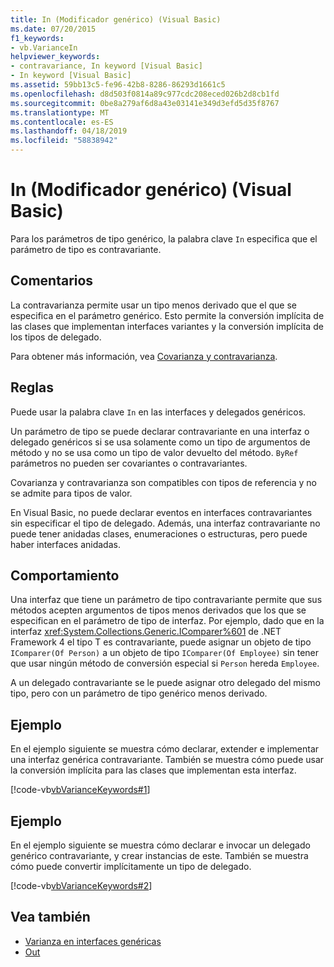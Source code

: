 ```yaml
---
title: In (Modificador genérico) (Visual Basic)
ms.date: 07/20/2015
f1_keywords:
- vb.VarianceIn
helpviewer_keywords:
- contravariance, In keyword [Visual Basic]
- In keyword [Visual Basic]
ms.assetid: 59bb13c5-fe96-42b8-8286-86293d1661c5
ms.openlocfilehash: d8d503f0814a89c977cdc208eced026b2d8cb1fd
ms.sourcegitcommit: 0be8a279af6d8a43e03141e349d3efd5d35f8767
ms.translationtype: MT
ms.contentlocale: es-ES
ms.lasthandoff: 04/18/2019
ms.locfileid: "58838942"
---
```

# <a name="in-generic-modifier-visual-basic"></a>In (Modificador genérico) (Visual Basic)
Para los parámetros de tipo genérico, la palabra clave `In` especifica que el parámetro de tipo es contravariante.  
  
## <a name="remarks"></a>Comentarios  
 La contravarianza permite usar un tipo menos derivado que el que se especifica en el parámetro genérico. Esto permite la conversión implícita de las clases que implementan interfaces variantes y la conversión implícita de los tipos de delegado.  
  
 Para obtener más información, vea [Covarianza y contravarianza](../../programming-guide/concepts/covariance-contravariance/index.md).  
  
## <a name="rules"></a>Reglas  
 Puede usar la palabra clave `In` en las interfaces y delegados genéricos.  
  
 Un parámetro de tipo se puede declarar contravariante en una interfaz o delegado genéricos si se usa solamente como un tipo de argumentos de método y no se usa como un tipo de valor devuelto del método. `ByRef` parámetros no pueden ser covariantes o contravariantes.  
  
 Covarianza y contravarianza son compatibles con tipos de referencia y no se admite para tipos de valor.  
  
 En Visual Basic, no puede declarar eventos en interfaces contravariantes sin especificar el tipo de delegado. Además, una interfaz contravariante no puede tener anidadas clases, enumeraciones o estructuras, pero puede haber interfaces anidadas.  
  
## <a name="behavior"></a>Comportamiento  
 Una interfaz que tiene un parámetro de tipo contravariante permite que sus métodos acepten argumentos de tipos menos derivados que los que se especifican en el parámetro de tipo de interfaz. Por ejemplo, dado que en la interfaz <xref:System.Collections.Generic.IComparer%601> de .NET Framework 4 el tipo T es contravariante, puede asignar un objeto de tipo `IComparer(Of Person)` a un objeto de tipo `IComparer(Of Employee)` sin tener que usar ningún método de conversión especial si `Person` hereda `Employee`.  
  
 A un delegado contravariante se le puede asignar otro delegado del mismo tipo, pero con un parámetro de tipo genérico menos derivado.  
  
## <a name="example"></a>Ejemplo  
 En el ejemplo siguiente se muestra cómo declarar, extender e implementar una interfaz genérica contravariante. También se muestra cómo puede usar la conversión implícita para las clases que implementan esta interfaz.  
  
 [!code-vb[vbVarianceKeywords#1](~/samples/snippets/visualbasic/VS_Snippets_VBCSharp/vbvariancekeywords/vb/module1.vb#1)]  
  
## <a name="example"></a>Ejemplo  
 En el ejemplo siguiente se muestra cómo declarar e invocar un delegado genérico contravariante, y crear instancias de este. También se muestra cómo puede convertir implícitamente un tipo de delegado.  
  
 [!code-vb[vbVarianceKeywords#2](~/samples/snippets/visualbasic/VS_Snippets_VBCSharp/vbvariancekeywords/vb/module1.vb#2)]  
  
## <a name="see-also"></a>Vea también

- [Varianza en interfaces genéricas](../../programming-guide/concepts/covariance-contravariance/variance-in-generic-interfaces.md)
- [Out](../../../visual-basic/language-reference/modifiers/out-generic-modifier.md)
